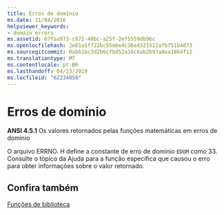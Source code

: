 ```yaml
---
title: Erros de domínio
ms.date: 11/04/2016
helpviewer_keywords:
- domain errors
ms.assetid: 67faa973-c872-40bc-a25f-2ef5559db96c
ms.openlocfilehash: 2e81a5f722bc55ebe4c36e4321511afb751b4d73
ms.sourcegitcommit: 0ab61bc3d2b6cfbd52a16c6ab2b97a8ea1864f12
ms.translationtype: MT
ms.contentlocale: pt-BR
ms.lasthandoff: 04/23/2019
ms.locfileid: "62234058"
---
```

# <a name="domain-errors"></a>Erros de domínio

**ANSI 4.5.1** Os valores retornados pelas funções matemáticas em erros de domínio

O arquivo ERRNO. H define a constante de erro de domínio `EDOM` como 33.  Consulte o tópico da Ajuda para a função específica que causou o erro para obter informações sobre o valor retornado.

## <a name="see-also"></a>Confira também

[Funções de biblioteca](../c-language/library-functions.md)
